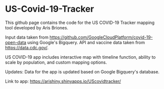 # US-Covid-19-Tracker

This github page contains the code for the US COVID-19 Tracker mapping tool developed by Aris Briones.

Input data taken from https://github.com/GoogleCloudPlatform/covid-19-open-data using Google's Bigquery. API and vaccine data taken from https://data.cdc.gov/.

US COVID-19 app includes interactive map with timeline function, ability to scale by population, and custom mapping options.
 
Updates: Data for the app is updated based on Google Bigquery's database.

Link to app: https://arishiny.shinyapps.io/UScovidtracker/
